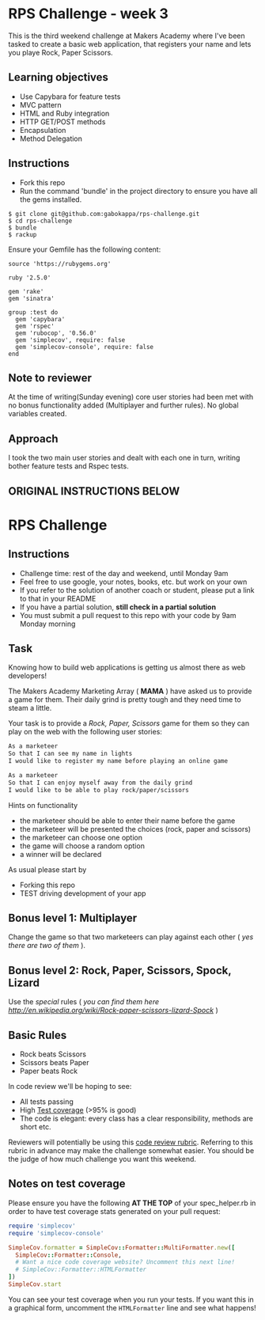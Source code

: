 # RPS Challenge - week 3

This is the third weekend challenge at Makers Academy where I've been tasked to create a basic web application, that registers your name and lets you playe Rock, Paper Scissors.

Learning objectives
-------
- Use Capybara for feature tests
- MVC pattern
- HTML and Ruby integration
- HTTP GET/POST methods
- Encapsulation
- Method Delegation


Instructions
-------
* Fork this repo
* Run the command 'bundle' in the project directory to ensure you have all the gems installed.

```
$ git clone git@github.com:gabokappa/rps-challenge.git
$ cd rps-challenge
$ bundle
$ rackup
```

Ensure your Gemfile has the following content:

```
source 'https://rubygems.org'

ruby '2.5.0'

gem 'rake'
gem 'sinatra'

group :test do
  gem 'capybara'
  gem 'rspec'
  gem 'rubocop', '0.56.0'
  gem 'simplecov', require: false
  gem 'simplecov-console', require: false
end
```

## Note to reviewer
At the time of writing(Sunday evening) core user stories had been met with no bonus functionality added (Multiplayer and further rules). No global variables created.

## Approach
I took the two main user stories and dealt with each one in turn, writing bother feature tests and Rspec tests.


## ORIGINAL INSTRUCTIONS BELOW

# RPS Challenge

Instructions
-------

* Challenge time: rest of the day and weekend, until Monday 9am
* Feel free to use google, your notes, books, etc. but work on your own
* If you refer to the solution of another coach or student, please put a link to that in your README
* If you have a partial solution, **still check in a partial solution**
* You must submit a pull request to this repo with your code by 9am Monday morning

Task
----

Knowing how to build web applications is getting us almost there as web developers!

The Makers Academy Marketing Array ( **MAMA** ) have asked us to provide a game for them. Their daily grind is pretty tough and they need time to steam a little.

Your task is to provide a _Rock, Paper, Scissors_ game for them so they can play on the web with the following user stories:

```sh
As a marketeer
So that I can see my name in lights
I would like to register my name before playing an online game

As a marketeer
So that I can enjoy myself away from the daily grind
I would like to be able to play rock/paper/scissors
```

Hints on functionality

- the marketeer should be able to enter their name before the game
- the marketeer will be presented the choices (rock, paper and scissors)
- the marketeer can choose one option
- the game will choose a random option
- a winner will be declared


As usual please start by

* Forking this repo
* TEST driving development of your app


## Bonus level 1: Multiplayer

Change the game so that two marketeers can play against each other ( _yes there are two of them_ ).

## Bonus level 2: Rock, Paper, Scissors, Spock, Lizard

Use the _special_ rules ( _you can find them here http://en.wikipedia.org/wiki/Rock-paper-scissors-lizard-Spock_ )

## Basic Rules

- Rock beats Scissors
- Scissors beats Paper
- Paper beats Rock

In code review we'll be hoping to see:

* All tests passing
* High [Test coverage](https://github.com/makersacademy/course/blob/master/pills/test_coverage.md) (>95% is good)
* The code is elegant: every class has a clear responsibility, methods are short etc.

Reviewers will potentially be using this [code review rubric](docs/review.md).  Referring to this rubric in advance may make the challenge somewhat easier.  You should be the judge of how much challenge you want this weekend.

Notes on test coverage
----------------------

Please ensure you have the following **AT THE TOP** of your spec_helper.rb in order to have test coverage stats generated
on your pull request:

```ruby
require 'simplecov'
require 'simplecov-console'

SimpleCov.formatter = SimpleCov::Formatter::MultiFormatter.new([
  SimpleCov::Formatter::Console,
  # Want a nice code coverage website? Uncomment this next line!
  # SimpleCov::Formatter::HTMLFormatter
])
SimpleCov.start
```

You can see your test coverage when you run your tests. If you want this in a graphical form, uncomment the `HTMLFormatter` line and see what happens!
